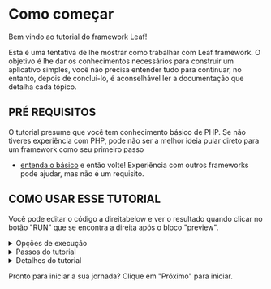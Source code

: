 # Como começar

Bem vindo ao tutorial do framework Leaf!

Esta é uma tentativa de lhe mostrar como trabalhar com Leaf framework. 
O objetivo é lhe dar os conhecimentos necessários para construir um 
aplicativo simples, você não precisa entender tudo para continuar, 
no entanto, depois de conclui-lo, é aconselhável ler a documentação que detalha cada tópico.

## PRÉ REQUISITOS

O tutorial presume que você tem conhecimento básico de PHP. 
Se não tiveres experiência com PHP, pode não ser a melhor ideia pular direto para um framework como seu primeiro passo 
- [entenda o básico](https://www.w3schools.com/php/default.asp)
e então volte! Experiência com outros frameworks pode ajudar, mas não é um requisito.

## COMO USAR ESSE TUTORIAL

Você pode editar o código <span class="wide">a direita</span><span class="narrow">below</span> e ver o resultado quando clicar no botão "RUN" que se encontra a direita após o bloco "preview". 

<details>
<summary>Opções de execução</summary>

Como Leaf framework permite que você crie multiplas rotas, adicionamos um arquivo `request.json` no editor que é responsável pela execução do código.
O arquivo se parece com o abaixo, por padrão:
```json
{
  "method": "GET",
  "path": "/",
  "data": {}
}
```

You can tell the editor to run a post, put, patch, delete or options request instead of a GET request by updating the `method`. You can change the route to run by updating the `path` and even pass in `data` which the editor should run your code with. This can be GET or POST request data.
</details>

<details>
<summary>Passos do tutorial</summary>


Each step will introduce a core feature of Leaf, and you will be expected to complete the code to get the demo working. If you get stuck, you will have a "Show me!" button that reveals the working code for you. Try not to rely on it too much - you'll learn faster by figuring things out on your own.

If you are an experienced developer coming from Leaf 2 or other frameworks, there are a few settings you can tweak to make the best use of this tutorial. If you are a beginner, it's recommended to go with the defaults.
</details>

<details>
<summary>Detalhes do tutorial</summary>

- Leaf framework oferecer dois estilos de API: funcional e orientado a objetos. This tutorial is designed to work for both - you can choose your preferred style using the **Style preference** switches at the top. <a target="_blank" href="/docs/introduction/#class-mode-vs-functional-mode">Learn more about API styles</a>.

</details>

Pronto para iniciar a sua jornada? Clique em "Próximo" para iniciar.
